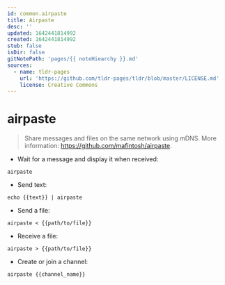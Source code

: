 ```yaml
---
id: common.airpaste
title: Airpaste
desc: ''
updated: 1642441814992
created: 1642441814992
stub: false
isDir: false
gitNotePath: 'pages/{{ noteHiearchy }}.md'
sources:
  - name: tldr-pages
    url: 'https://github.com/tldr-pages/tldr/blob/master/LICENSE.md'
    license: Creative Commons
---
```

# airpaste

> Share messages and files on the same network using mDNS.
> More information: <https://github.com/mafintosh/airpaste>.

- Wait for a message and display it when received:

`airpaste`

- Send text:

`echo {{text}} | airpaste`

- Send a file:

`airpaste < {{path/to/file}}`

- Receive a file:

`airpaste > {{path/to/file}}`

- Create or join a channel:

`airpaste {{channel_name}}`

